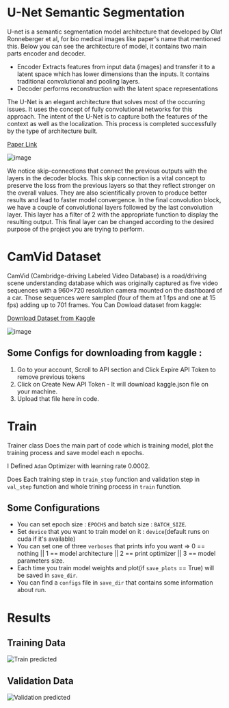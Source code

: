 # U-Net Semantic Segmentation

U-net is a semantic segmentation model architecture that developed by Olaf Ronneberger et al, for bio medical images like paper's name that mentioned this.
Below you can see the architecture of model, it contains two main parts encoder and decoder.


*   Encoder Extracts features from input data (images) and transfer it to a latent space which has lower dimensions than the inputs. It contains traditional convolutional and pooling layers.
*   Decoder performs reconstruction with the latent space representations 

The U-Net is an elegant architecture that solves most of the occurring issues. It uses the concept of fully convolutional networks for this approach. The intent of the U-Net is to capture both the features of the context as well as the localization. This process is completed successfully by the type of architecture built.


[Paper Link](https://arxiv.org/abs/1505.04597v1)

![image](https://user-images.githubusercontent.com/47561760/195845173-25e5f8ad-d80f-4280-a03b-2a03bdaf857a.png)

We notice skip-connections that connect the previous outputs with the layers in the decoder blocks. This skip connection is a vital concept to preserve the loss from the previous layers so that they reflect stronger on the overall values. They are also scientifically proven to produce better results and lead to faster model convergence. In the final convolution block, we have a couple of convolutional layers followed by the last convolution layer. This layer has a filter of 2 with the appropriate function to display the resulting output. This final layer can be changed according to the desired purpose of the project you are trying to perform.


# CamVid Dataset
CamVid (Cambridge-driving Labeled Video Database) is a road/driving scene understanding database which was originally captured as five video sequences with a 960×720 resolution camera mounted on the dashboard of a car. Those sequences were sampled (four of them at 1 fps and one at 15 fps) adding up to 701 frames. You Can Dowload dataset from kaggle:

[Download Dataset from Kaggle](https://www.kaggle.com/datasets/carlolepelaars/camvid)

![image](https://user-images.githubusercontent.com/47561760/192777912-5930383d-8ae8-4df3-8a89-dcfa2c93a03c.png)

## Some Configs for downloading from kaggle :
1. Go to your account, Scroll to API section and Click Expire API Token to remove previous tokens
2. Click on Create New API Token - It will download kaggle.json file on your machine.
3. Upload that file here in code.


# Train
Trainer class Does the main part of code which is training model, plot the training process and save model each n epochs.

I Defined `Adam` Optimizer with learning rate 0.0002.

Does Each training step in `train_step` function and validation step in `val_step` function and whole trining process in 
`train` function.
 
## Some Configurations
 
*   You can set epoch size : `EPOCHS` and batch size : `BATCH_SIZE`.
*   Set `device` that you want to train model on it : `device`(default runs on cuda if it's available)
*   You can set one of three `verboses` that prints info you want => 0 == nothing || 1 == model architecture || 2 == print optimizer || 3 == model parameters size.
*   Each time you train model weights and plot(if `save_plots` == True) will be saved in `save_dir`.
*   You can find a `configs` file in `save_dir` that contains some information about run. 


# Results

## Training Data
![Train predicted](https://user-images.githubusercontent.com/47561760/195614321-1ac08aa5-8076-41ac-8b72-035d42cb98e2.png)

## Validation Data
![Validation predicted](https://user-images.githubusercontent.com/47561760/195614378-2056d9c5-7d7c-4e02-be3e-3d87e4bde7ef.png)

